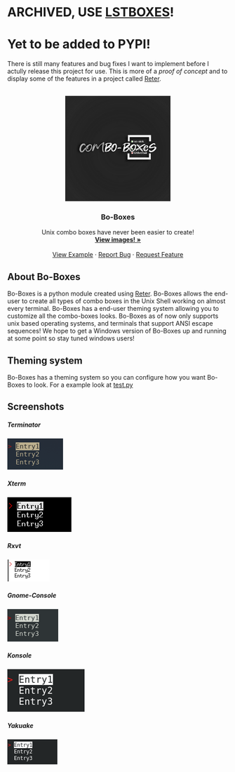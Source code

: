 <!-- TOP OF README ANCHOR -->
<a name="top"></a>
<h1>ARCHIVED, USE <a href="https://github.com/ZackeryRSmith/lstboxes">LSTBOXES</a>!</h1>

# Yet to be added to PYPI!
There is still many features and bug fixes I want to implement before I actully release this project for use. This is more of a *proof of concept* and to display some of the features in a project called [Reter](https://github.com/ZackeryRSmith/Reter).


<!-- PROJECT LOGO -->
<br />
<div align="center">
  <a href="https://github.com/ZackeryRSmith/Bo-Boxes/">
    <img src="https://github.com/ZackeryRSmith/Bo-Boxes/blob/main/md-assets/Bo-Boxes.jpg" alt="Bo-Boxes logo" width="240" height="240">
  </a>

<h3 align="center">Bo-Boxes</h3>

  <p align="center">
    Unix combo boxes have never been easier to create!
    <br />
    <a href="https://github.com/ZackeryRSmith/Bo-Boxes/#Screenshots"><strong>View images! »</strong></a>
    <br />
    <br />
    <a href="https://github.com/ZackeryRSmith/Bo-Boxes/blob/main/test.py">View Example</a>
    ·
    <a href="https://github.com/ZackeryRSmith/Bo-Boxes/issues">Report Bug</a>
    ·
    <a href="https://github.com/ZackeryRSmith/Bo-Boxes/issues">Request Feature</a>
  </p>
</div>



## About Bo-Boxes
Bo-Boxes is a python module created using [Reter](https://github.com/ZackeryRSmith/Reter/). Bo-Boxes allows the end-user to create all types of combo boxes in the Unix Shell working on almost every terminal. Bo-Boxes has a end-user theming system allowing you to customize all the combo-boxes looks. Bo-Boxes as of now only supports unix based operating systems, and terminals that support ANSI escape sequences! We hope to get a Windows version of Bo-Boxes up and running at some point so stay tuned windows users!

## Theming system
Bo-Boxes has a theming system so you can configure how you want Bo-Boxes to look. For a example look at [test.py](https://github.com/ZackeryRSmith/Bo-Boxes/blob/main/test.py)

## Screenshots
##### Terminator
![](https://github.com/ZackeryRSmith/Bo-Boxes/blob/main/md-assets/terminator-listboxes.png)

##### Xterm
![](https://github.com/ZackeryRSmith/Bo-Boxes/blob/main/md-assets/xterm-listboxes.png)

##### Rxvt
![](https://github.com/ZackeryRSmith/Bo-Boxes/blob/main/md-assets/rxvt-listboxes.png)

##### Gnome-Console
![](https://github.com/ZackeryRSmith/Bo-Boxes/blob/main/md-assets/gnome-listboxes.png)

##### Konsole
![](https://github.com/ZackeryRSmith/Bo-Boxes/blob/main/md-assets/konsole-listboxes.png)

##### Yakuake
![](https://github.com/ZackeryRSmith/Bo-Boxes/blob/main/md-assets/yakuake-listboxes.png)


